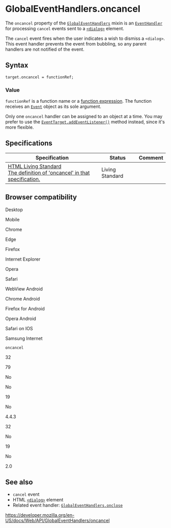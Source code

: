 # GlobalEventHandlers.oncancel

The `oncancel` property of the [`GlobalEventHandlers`](../globaleventhandlers) mixin is an [`EventHandler`](https://developer.mozilla.org/en-US/docs/Web/Events/Event_handlers) for processing `cancel` events sent to a [`<dialog>`](https://developer.mozilla.org/en-US/docs/Web/HTML/Element/dialog) element.

The `cancel` event fires when the user indicates a wish to dismiss a `<dialog>`. This event handler prevents the event from bubbling, so any parent handlers are not notified of the event.

## Syntax

    target.oncancel = functionRef;

### Value

`functionRef` is a function name or a [function expression](https://developer.mozilla.org/en-US/docs/Web/JavaScript/Reference/Operators/function). The function receives an [`Event`](../event) object as its sole argument.

Only one `oncancel` handler can be assigned to an object at a time. You may prefer to use the [`EventTarget.addEventListener()`](../eventtarget/addeventlistener) method instead, since it's more flexible.

## Specifications

<table><thead><tr class="header"><th>Specification</th><th>Status</th><th>Comment</th></tr></thead><tbody><tr class="odd"><td><a href="https://html.spec.whatwg.org/multipage/webappapis.html#handler-oncancel">HTML Living Standard<br />
<span class="small">The definition of 'oncancel' in that specification.</span></a></td><td><span class="spec-living">Living Standard</span></td><td></td></tr></tbody></table>

## Browser compatibility

Desktop

Mobile

Chrome

Edge

Firefox

Internet Explorer

Opera

Safari

WebView Android

Chrome Android

Firefox for Android

Opera Android

Safari on IOS

Samsung Internet

`oncancel`

32

79

No

No

19

No

4.4.3

32

No

19

No

2.0

## See also

- `cancel` event
- HTML [`<dialog>`](https://developer.mozilla.org/en-US/docs/Web/HTML/Element/dialog) element
- Related event handler: [`GlobalEventHandlers.onclose`](onclose)

<a href="https://developer.mozilla.org/en-US/docs/Web/API/GlobalEventHandlers/oncancel" class="_attribution-link">https://developer.mozilla.org/en-US/docs/Web/API/GlobalEventHandlers/oncancel</a>
